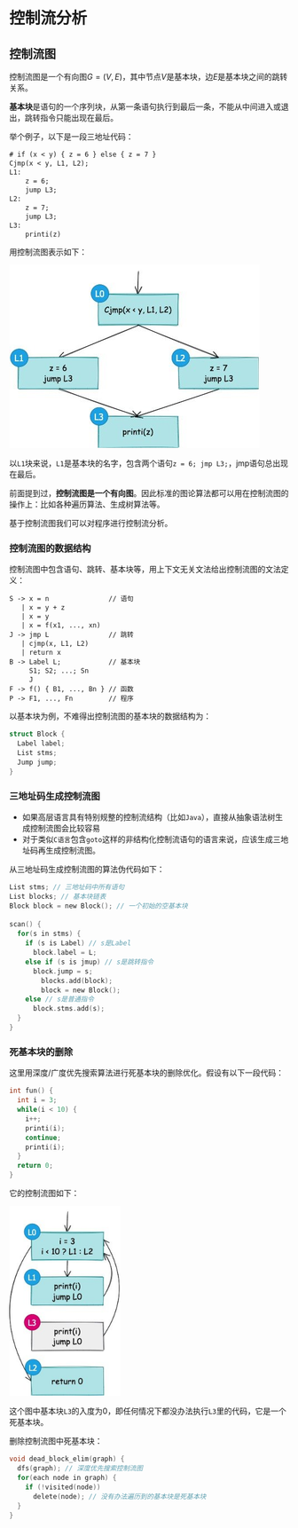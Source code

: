 # 控制流分析

## 控制流图

控制流图是一个有向图$G = (V, E)$，其中节点$V$是基本块，边$E$是基本块之间的跳转关系。

**基本块**是语句的一个序列块，从第一条语句执行到最后一条，不能从中间进入或退出，跳转指令只能出现在最后。

举个例子，以下是一段三地址代码：

```assembly
# if (x < y) { z = 6 } else { z = 7 }
Cjmp(x < y, L1, L2);
L1:
	z = 6;
	jump L3;
L2:
	z = 7;
	jump L3;
L3:
	printi(z)
```

用控制流图表示如下：

![](https://raw.githubusercontent.com/yamsfeer/pic-bed/master/008i3skNgy1gtfad40tamj60cj096mxc02.jpg)

以`L1`块来说，`L1`是基本块的名字，包含两个语句`z = 6; jmp L3;`，jmp语句总出现在最后。

前面提到过，**控制流图是一个有向图**。因此标准的图论算法都可以用在控制流图的操作上：比如各种遍历算法、生成树算法等。

基于控制流图我们可以对程序进行控制流分析。

### 控制流图的数据结构

控制流图中包含语句、跳转、基本块等，用上下文无关文法给出控制流图的文法定义：

```
S -> x = n               // 语句
   | x = y + z
   | x = y
   | x = f(x1, ..., xn)
J -> jmp L               // 跳转
   | cjmp(x, L1, L2)
   | return x
B -> Label L;            // 基本块
     S1; S2; ...; Sn
     J
F -> f() { B1, ..., Bn } // 函数
P -> F1, ..., Fn         // 程序
```

以基本块为例，不难得出控制流图的基本块的数据结构为：

```c
struct Block {
  Label label;
  List stms;
  Jump jump;
}
```

### 三地址码生成控制流图

* 如果高层语言具有特别规整的控制流结构（比如`Java`），直接从抽象语法树生成控制流图会比较容易
* 对于类似`C语言`包含`goto`这样的非结构化控制流语句的语言来说，应该生成三地址码再生成控制流图。

从三地址码生成控制流图的算法伪代码如下：

```c
List stms; // 三地址码中所有语句
List blocks; // 基本块链表
Block block = new Block(); // 一个初始的空基本块

scan() {
  for(s in stms) {
    if (s is Label) // s是Label
      block.label = L;
    else if (s is jmup) // s是跳转指令
      block.jump = s;
    	blocks.add(block);
    	block = new Block();
    else // s是普通指令
      block.stms.add(s);
  }
}
```

### 死基本块的删除

这里用深度/广度优先搜索算法进行死基本块的删除优化。假设有以下一段代码：

```c
int fun() {
  int i = 3;
  while(i < 10) {
    i++;
    printi(i);
    continue;
    printi(i);
  }
  return 0;
}
```

它的控制流图如下：

<img src="https://raw.githubusercontent.com/yamsfeer/pic-bed/master/008i3skNgy1gtf8tjdrbtj606y0bwglu02.jpg" style="zoom:80%;" />

这个图中基本块`L3`的入度为0，即任何情况下都没办法执行`L3`里的代码，它是一个死基本块。

删除控制流图中死基本块：

```c
void dead_block_elim(graph) {
  dfs(graph); // 深度优先搜索控制流图
  for(each node in graph) {
    if (!visited(node))
      delete(node); // 没有办法遍历到的基本块是死基本块
  }
}
```
